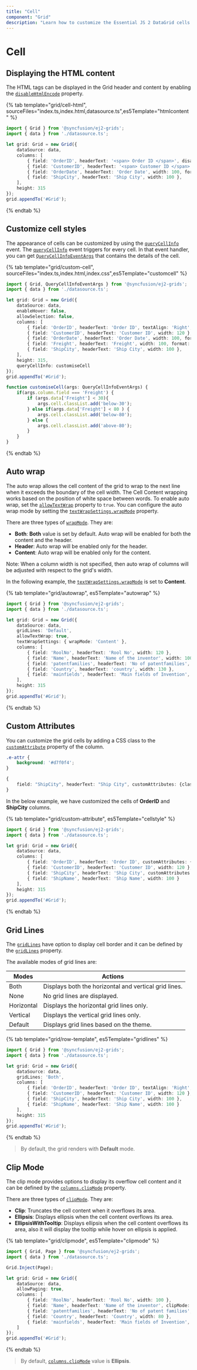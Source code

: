 ```yaml
---
title: "Cell"
component: "Grid"
description: "Learn how to customize the Essential JS 2 DataGrid cells with styling, text wrapping, adding custom attributes and tooltips."
---
```


# Cell

## Displaying the HTML content

The HTML tags can be displayed in the Grid header and content by enabling the [`disableHtmlEncode`](../api/grid/column/#disablehtmlencode) property.

{% tab template="grid/cell-html", sourceFiles="index.ts,index.html,datasource.ts",es5Template="htmlcontent" %}

```typescript
import { Grid } from '@syncfusion/ej2-grids';
import { data } from './datasource.ts';

let grid: Grid = new Grid({
    dataSource: data,
    columns: [
        { field: 'OrderID', headerText: '<span> Order ID </span>', disableHtmlEncode: true, textAlign: 'Right', width: 140 },
        { field: 'CustomerID', headerText: '<span> Customer ID </span>', disableHtmlEncode: false, width: 120 },
        { field: 'OrderDate', headerText: 'Order Date', width: 100, format: 'yMd' },
        { field: 'ShipCity', headerText: 'Ship City', width: 100 },
    ],
    height: 315
});
grid.appendTo('#Grid');

```

{% endtab %}

## Customize cell styles

The appearance of cells can be customized by using the [`queryCellInfo`](../api/grid/#querycellinfo) event.
The [`queryCellInfo`](../api/grid/#querycellinfo) event triggers for every cell. In that event handler, you can get
[`QueryCellInfoEventArgs`](../api/grid/queryCellInfoEventArgs) that contains the details of the cell.

{% tab template="grid/custom-cell", sourceFiles="index.ts,index.html,index.css",es5Template="customcell" %}

```typescript
import { Grid, QueryCellInfoEventArgs } from '@syncfusion/ej2-grids';
import { data } from './datasource.ts';

let grid: Grid = new Grid({
    dataSource: data,
    enableHover: false,
    allowSelection: false,
    columns: [
        { field: 'OrderID', headerText: 'Order ID', textAlign: 'Right', width: 100 },
        { field: 'CustomerID', headerText: 'Customer ID', width: 120 },
        { field: 'OrderDate', headerText: 'Order Date', width: 100, format: 'yMd'},
        { field: 'Freight', headerText: 'Freight', width: 100, format: 'C2'},
        { field: 'ShipCity', headerText: 'Ship City', width: 100 },
    ],
    height: 315,
    queryCellInfo: customiseCell
});
grid.appendTo('#Grid');

function customiseCell(args: QueryCellInfoEventArgs) {
    if(args.column.field === 'Freight') {
        if (args.data['Freight'] < 30){
            args.cell.classList.add('below-30');
        } else if(args.data['Freight'] < 80 ) {
            args.cell.classList.add('below-80');
        } else {
            args.cell.classList.add('above-80');
        }
    }
}

```

{% endtab %}

## Auto wrap

The auto wrap allows the cell content of the grid to wrap to the next line when it exceeds the boundary of the cell width. The Cell Content wrapping works based on the position of white space between words.
To enable auto wrap, set the [`allowTextWrap`](../api/grid/#allowtextwrap) property to `true`.
You can configure the auto wrap mode by setting the [`textWrapSettings.wrapMode`](../api/grid/textWrapSettings) property.

There are three types of [`wrapMode`](../api/grid/textWrapSettings/#wrapmode). They are:

* **Both**: **Both** value is set by default. Auto wrap will be enabled for both the content and the header.
* **Header**: Auto wrap will be enabled only for the header.
* **Content**: Auto wrap will be enabled only for the content.

Note: When a column width is not specified, then auto wrap of columns will be adjusted with respect to the grid's width.

In the following example, the [`textWrapSettings.wrapMode`](../api/grid/textWrapSettings/#wrapmode) is set to **Content**.

{% tab template="grid/autowrap", es5Template="autowrap" %}

```typescript
import { Grid } from '@syncfusion/ej2-grids';
import { data } from './datasource.ts';

let grid: Grid = new Grid({
    dataSource: data,
    gridLines: 'Default',
    allowTextWrap: true,
    textWrapSettings: { wrapMode: 'Content' },
    columns: [
        { field: 'RoolNo', headerText: 'Rool No', width: 120 },
        { field: 'Name', headerText: 'Name of the inventor', width: 100 },
        { field: 'patentfamilies', headerText: 'No of patentfamilies', width: 100 },
        { field: 'Country', headerText: 'country', width: 130 },
        { field: 'mainfields', headerText: 'Main fields of Invention', width: 150 },
    ],
    height: 315
});
grid.appendTo('#Grid');

```

{% endtab %}

## Custom Attributes

You can customize the grid cells by adding a CSS class to the [`customAttribute`](../api/grid/column#customattributes) property of the column.

```CSS
.e-attr {
    background: '#d7f0f4';
}
```

```typescript
{
    field: "ShipCity", headerText: "Ship City", customAttributes: {class: "e-attr"}, width: "120"
}
```

In the below example, we have customized the cells of **OrderID** and **ShipCity** columns.

{% tab template="grid/custom-attribute", es5Template="cellstyle" %}

```typescript
import { Grid } from '@syncfusion/ej2-grids';
import { data } from './datasource.ts';

let grid: Grid = new Grid({
    dataSource: data,
    columns: [
        { field: 'OrderID', headerText: 'Order ID', customAttributes: {class: "e-attr"}, textAlign: 'Right', width: 100 },
        { field: 'CustomerID', headerText: 'Customer ID', width: 120 },
        { field: 'ShipCity', headerText: 'Ship City', customAttributes: {class: "e-attr"}, width: 100 },
        { field: 'ShipName', headerText: 'Ship Name', width: 100 }
    ],
    height: 315
});
grid.appendTo('#Grid');

```

{% endtab %}

## Grid Lines

The [`gridLines`](../api/grid/#gridlines) have option to display cell border and it can be defined by the
[`gridLines`](../api/grid/#gridlines) property.

The available modes of grid lines are:

| Modes | Actions |
|-------|---------|
| Both | Displays both the horizontal and vertical grid lines.|
| None | No grid lines are displayed.|
| Horizontal | Displays the horizontal grid lines only.|
| Vertical | Displays the vertical grid lines only.|
| Default | Displays grid lines based on the theme.|

{% tab template="grid/row-template", es5Template="gridlines" %}

```typescript
import { Grid } from '@syncfusion/ej2-grids';
import { data } from './datasource.ts';

let grid: Grid = new Grid({
    dataSource: data,
    gridLines: 'Both',
    columns: [
        { field: 'OrderID', headerText: 'Order ID', textAlign: 'Right', width: 100 },
        { field: 'CustomerID', headerText: 'Customer ID', width: 120 },
        { field: 'ShipCity', headerText: 'Ship City', width: 100 },
        { field: 'ShipName', headerText: 'Ship Name', width: 100 }
    ],
    height: 315
});
grid.appendTo('#Grid');

```

{% endtab %}

>By default, the grid renders with **Default** mode.

## Clip Mode

The clip mode provides options to display its overflow cell content and it can be defined by the [`columns.clipMode`](../api/grid/column/#clipmode) property.

There are three types of [`clipMode`](../api/grid/column/#clipmode). They are:

* **Clip**: Truncates the cell content when it overflows its area.
* **Ellipsis**: Displays ellipsis when the cell content overflows its area.
* **EllipsisWithTooltip**: Displays ellipsis when the cell content overflows its area, also it will display the tooltip while hover on ellipsis is applied.

{% tab template="grid/clipmode", es5Template="clipmode" %}

```typescript
import { Grid, Page } from '@syncfusion/ej2-grids';
import { data } from './datasource.ts';

Grid.Inject(Page);

let grid: Grid = new Grid({
    dataSource: data,
    allowPaging: true,
    columns: [
        { field: 'RoolNo', headerText: 'Rool No', width: 100 },
        { field: 'Name', headerText: 'Name of the inventor', clipMode: 'Clip', width: 100 },
        { field: 'patentfamilies', headerText: 'No of patent families', clipMode: 'Ellipsis', width: 100 },
        { field: 'Country', headerText: 'Country', width: 80 },
        { field: 'mainfields', headerText: 'Main fields of Invention', clipMode: 'EllipsisWithTooltip', width: 100 },
    ]
});
grid.appendTo('#Grid');

```

{% endtab %}

>By default, [`columns.clipMode`](../api/grid/column/#clipmode) value is **Ellipsis**.
